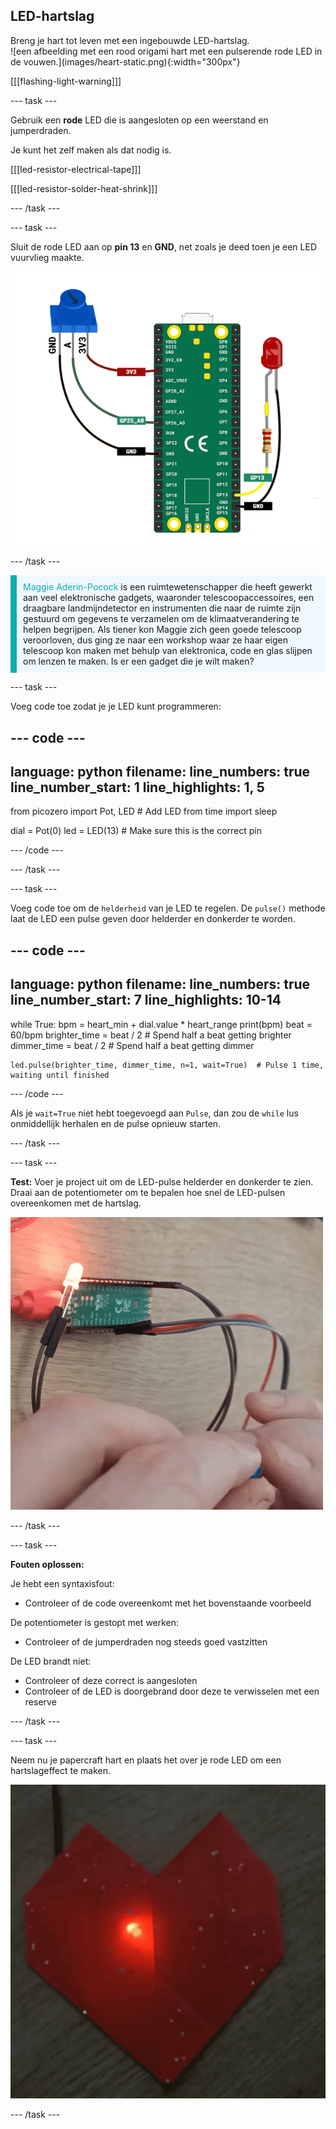 ## LED-hartslag

<div style="display: flex; flex-wrap: wrap">
<div style="flex-basis: 200px; flex-grow: 1; margin-right: 15px;">
Breng je hart tot leven met een ingebouwde LED-hartslag.
</div>
<div>
![een afbeelding met een rood origami hart met een pulserende rode LED in de vouwen.](images/heart-static.png){:width="300px"}
</div>
</div>

[[[flashing-light-warning]]]

--- task ---

Gebruik een **rode** LED die is aangesloten op een weerstand en jumperdraden.

Je kunt het zelf maken als dat nodig is.

[[[led-resistor-electrical-tape]]]

[[[led-resistor-solder-heat-shrink]]]

--- /task ---

--- task ---

Sluit de rode LED aan op **pin 13** en **GND**, net zoals je deed toen je een LED vuurvlieg maakte.

![Een potentiometer en een rode LED die zijn aangesloten op een Raspberry Pi Pico.](images/pot-led-circuit.png)

--- /task ---

<p style="border-left: solid; border-width:10px; border-color: #0faeb0; background-color: aliceblue; padding: 10px;">
<span style="color: #0faeb0">Maggie Aderin-Pocock</span> is een ruimtewetenschapper die heeft gewerkt aan veel elektronische gadgets, waaronder telescoopaccessoires, een draagbare landmijndetector en instrumenten die naar de ruimte zijn gestuurd om gegevens te verzamelen om de klimaatverandering te helpen begrijpen. Als tiener kon Maggie zich geen goede telescoop veroorloven, dus ging ze naar een workshop waar ze haar eigen telescoop kon maken met behulp van elektronica, code en glas slijpen om lenzen te maken. Is er een gadget die je wilt maken?</p>

--- task ---

Voeg code toe zodat je je LED kunt programmeren:

--- code ---
---
language: python filename: line_numbers: true line_number_start: 1
line_highlights: 1, 5
---
from picozero import Pot, LED # Add LED from time import sleep

dial = Pot(0) led = LED(13) # Make sure this is the correct pin

--- /code ---

--- /task ---

--- task ---

Voeg code toe om de `helderheid` van je LED te regelen. De `pulse()` methode laat de LED een pulse geven door helderder en donkerder te worden.

--- code ---
---
language: python filename: line_numbers: true line_number_start: 7
line_highlights: 10-14
---
while True: bpm = heart_min + dial.value * heart_range print(bpm) beat = 60/bpm brighter_time = beat / 2 # Spend half a beat getting brighter dimmer_time = beat / 2 # Spend half a beat getting dimmer

    led.pulse(brighter_time, dimmer_time, n=1, wait=True)  # Pulse 1 time, waiting until finished
--- /code ---

Als je `wait=True` niet hebt toegevoegd aan `Pulse`, dan zou de `while` lus onmiddellijk herhalen en de pulse opnieuw starten.

--- /task ---

--- task ---

**Test:** Voer je project uit om de LED-pulse helderder en donkerder te zien. Draai aan de potentiometer om te bepalen hoe snel de LED-pulsen overeenkomen met de hartslag.

![Geanimeerde gif die laat zien dat de LED knippert door de helderheid te wijzigen.](images/pulse-test.gif)

--- /task ---

--- task ---

**Fouten oplossen:**

Je hebt een syntaxisfout:
+ Controleer of de code overeenkomt met het bovenstaande voorbeeld

De potentiometer is gestopt met werken:
+ Controleer of de jumperdraden nog steeds goed vastzitten

De LED brandt niet:
+ Controleer of deze correct is aangesloten
+ Controleer of de LED is doorgebrand door deze te verwisselen met een reserve

--- /task ---


--- task ---

Neem nu je papercraft hart en plaats het over je rode LED om een hartslageffect te maken.

![Geanimeerde gif die laat zien dat de LED door het hart van het papier beweegt.](images/heartbeat.gif)

--- /task ---



